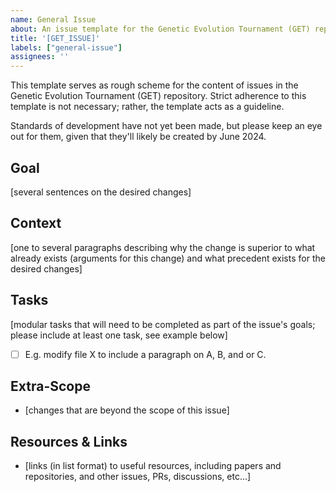 ```yaml
---
name: General Issue
about: An issue template for the Genetic Evolution Tournament (GET) repository.
title: '[GET_ISSUE]'
labels: ["general-issue"]
assignees: ''
---
```


This template serves as rough scheme for the content of issues in the Genetic Evolution Tournament (GET) repository. Strict adherence to this template is not necessary; rather, the template acts as a guideline.

Standards of development have not yet been made, but please keep an eye out for them, given that they'll likely be created by June 2024.

## Goal

[several sentences on the desired changes]

## Context

[one to several paragraphs describing why the change is superior to what already exists (arguments for this change) and what precedent exists for the desired changes]

## Tasks

[modular tasks that will need to be completed as part of the issue's goals; please include at least one task, see example below]

- [ ] E.g. modify file X to include a paragraph on A, B, and or C.

## Extra-Scope

- [changes that are beyond the scope of this issue]

## Resources & Links

- [links (in list format) to useful resources, including papers and repositories, and other issues, PRs, discussions, etc...]
